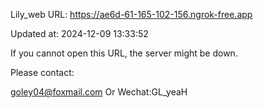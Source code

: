 Lily_web URL: https://ae6d-61-165-102-156.ngrok-free.app

Updated at: 2024-12-09 13:33:52

If you cannot open this URL, the server might be down.

Please contact: 

goley04@foxmail.com Or Wechat:GL_yeaH
